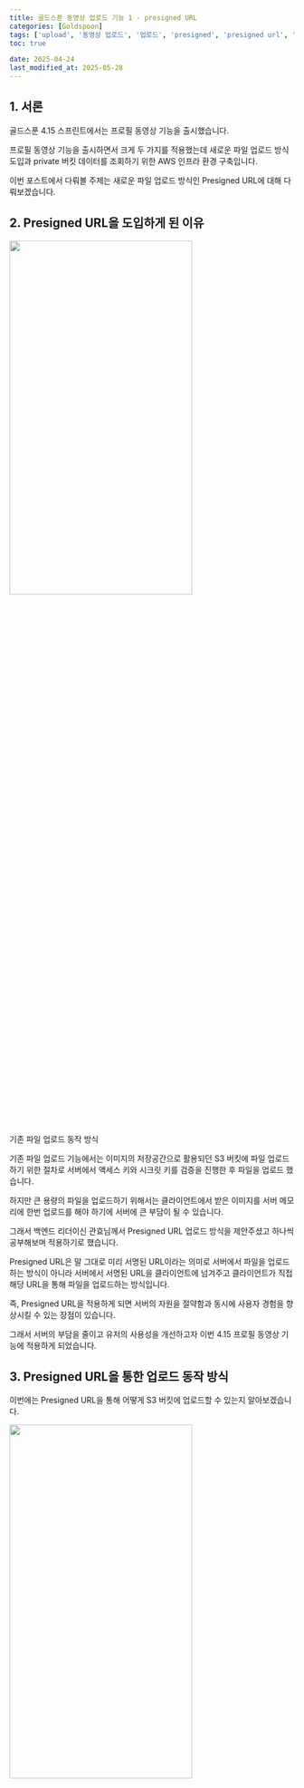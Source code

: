 ```yaml
---
title: 골드스푼 동영상 업로드 기능 1 - presigned URL
categories: [Goldspoon]
tags: ['upload', '동영상 업로드', '업로드', 'presigned', 'presigned url', 'presigned-url', 'S3']
toc: true

date: 2025-04-24
last_modified_at: 2025-05-28
---
```


## 1. 서론

골드스푼 4.15 스프린트에서는 프로필 동영상 기능을 출시했습니다.

프로필 동영상 기능을 출시하면서 크게 두 가지를 적용했는데 새로운 파일 업로드 방식 도입과 private 버킷 데이터를 조회하기 위한 AWS 인프라 환경 구축입니다.

이번 포스트에서 다뤄볼 주제는 새로운 파일 업로드 방식인 Presigned URL에 대해 다뤄보겠습니다.

## 2. Presigned URL을 도입하게 된 이유

<div class="div-post-img">
  <img src="https://d36u0n6bmvvikl.cloudfront.net/blog/presigned-url/presigned_url12.png" width="80%" height="40%" /><br>
  <p>기존 파일 업로드 동작 방식</p> 
</div>

기존 파일 업로드 기능에서는 이미지의 저장공간으로 활용되던 S3 버킷에 파일 업로드하기 위한 절차로 서버에서 액세스 키와 시크릿 키를 검증을 진행한 후 파일을 업로드 했습니다.

하지만 큰 용량의 파일을 업로드하기 위해서는 클라이언트에서 받은 이미지를 서버 메모리에 한번 업로드를 해야 하기에 서버에 큰 부담이 될 수 있습니다.

그래서 백엔드 리더이신 관효님께서 Presigned URL 업로드 방식을 제안주셨고 하나씩 공부해보며 적용하기로 했습니다.

Presigned URL은 말 그대로 미리 서명된 URL이라는 의미로 서버에서 파일을 업로드하는 방식이 아니라 서버에서 서명된 URL을 클라이언트에 넘겨주고 클라이언트가 직접 해당 URL을 통해 파일을 업로드하는 방식입니다.

즉, Presigned URL을 적용하게 되면 서버의 자원을 절약함과 동시에 사용자 경험을 향상시킬 수 있는 장점이 있습니다.

그래서 서버의 부담을 줄이고 유저의 사용성을 개선하고자 이번 4.15 프로필 동영상 기능에 적용하게 되었습니다.

## 3. Presigned URL을 통한 업로드 동작 방식

이번에는 Presigned URL을 통해 어떻게 S3 버킷에 업로드할 수 있는지 알아보겠습니다.

<div class="div-post-img">
  <img src="https://d36u0n6bmvvikl.cloudfront.net/blog/presigned-url/presigned_url1.webp" width="80%" height="40%" /><br>
  <p>Presigned URL 업로드 동작 방식 <a href="https://opstree.com/blog/2024/08/06/uploading-files-using-pre-signed-urls-to-a-specific-storage-class" target="blank">[출처]</a></p> 
</div>

> 1. 클라이언트는 서버에 파일 업로드 request를 보냅니다. 이때 파일을 보내지 않습니다.
>
> 2. 클라이언트의 요청을 받은 서버는 AWS S3 서비스에 인증 정보와 함께 서명 요청합니다.
>
> 3. AWS S3 서비스는 인증 정보가 유효한지 판단하고 유효하다면 서명된 URL을 반환합니다.
>
> 4. AWS S3 서비스로부터 받은 서명된 URL을 클라이언트에 반환합니다.
>
> 5. 클라이언트는 해당 URL로 AWS S3 버킷에 파일을 업로드합니다.

이때, 한 가지 우려되는 점이 있는데 클라이언트가 인증된 URL을 가지고 있다는 것입니다.

보안상 위험할 수 있는 부분인데 그렇기에 무한정 URL을 통해 업로드할 수 없도록 유효 기간을 지정합니다.

## 4. 공식 문서 코드를 통해 Presigned URL을 사용하여 파일 업로드 해보기

이번에는 공식 문서 코드를 통해 Presigned URL을 사용한 파일 업로드를 해보겠습니다.

준비물은 Spring Boot 환경과 AWS 계정, 테스트 이미지 그리고 API 테스트 도구(Postman) 입니다.

먼저, 파일을 업로드할 S3 버킷을 생성합니다. 

이때 테스트를 위해 버킷 타입을 public으로 지정하겠습니다. 

![S3 버킷 생성](https://d36u0n6bmvvikl.cloudfront.net/blog/presigned-url/presigned_url2.png)

그리고 계정의 Key를 생성해야 하는데 IAM 사용자 페이지의 보안 자격 증명 탭에서 생성할 수 있습니다.

생성할 때 나오는 사용 사례는 `AWS 외부에서 실행되는 애플리케이션`을 선택하여 생성합니다.

Key를 생성하면 csv 파일을 다운 받을 수 있는데 페이지를 벗어나면 다시 볼 수 없으니 다운로드 해놓습니다.

![AWS Access Key 생성](https://d36u0n6bmvvikl.cloudfront.net/blog/presigned-url/presigned_url4.png)

그럼 AWS 세팅은 끝입니다! 참 쉽죠? 😀

이제 Spring Boot 환경을 세팅해보겠습니다.

초기 세팅은 간단하게 `Spring Web` 만 지정합니다.

![Spring Boot 환경 세팅](https://d36u0n6bmvvikl.cloudfront.net/blog/presigned-url/presigned_url3.png)

생성한 프로젝트에 있는 `build.gradle` 파일에서 AWS SDK dependency를 추가합니다.

```groovy
  implementation "software.amazon.awssdk:s3:2.20.0"
```

마지막으로 Presigned URL을 받을 수 있도록 컨트롤러와 서비스를 간단하게 생성합니다.

```java
  @RestController
  @RequestMapping("/upload")
  public class UploadController {
    private final UploadService uploadService;

    public UploadController(UploadService uploadService) {
      this.uploadService = uploadService;
    }

    @GetMapping("")
    public ResponseEntity<String> getPresignedUrl() {
      return ResponseEntity.ok(uploadService.getPresignedUrl());
    }
  }
```

```java
  @Service
  public class UploadService {
    public String getPresignedUrl() {
        return "";
    }
  }
```

이렇게 하면 모든 Spring Boot 환경 세팅은 끝입니다.

그럼 이제부터 AWS SDK를 통해 Presigned URL을 조회해보겠습니다.

코드는 [AWS 공식문서](https://docs.aws.amazon.com/AmazonS3/latest/API/s3_example_s3_Scenario_PresignedUrl_section.html){:target="_blank"}를 참조했습니다.

```java
  public String getPresignedUrl() {
    String bucketName = "bucket-name";  // S3 버킷 이름
    String keyName = "key-name";        // 버킷 내 경로 및 파일명

    try (S3Presigner presigner = S3Presigner.create()) {
      PutObjectRequest objectRequest = PutObjectRequest.builder()
                                                       .bucket(bucketName)
                                                       .key(keyName)
                                                       .build();

      PutObjectPresignRequest presignRequest = PutObjectPresignRequest.builder()
                                                                      .signatureDuration(Duration.ofMinutes(10))
                                                                      .putObjectRequest(objectRequest)
                                                                      .build();


      PresignedPutObjectRequest presignedRequest = presigner.presignPutObject(presignRequest);

      return presignedRequest.url().toExternalForm();
    }
  }
```

코드를 한 부분씩 보겠습니다.

먼저, Presigned URL 조회를 위해 가장 중요한 `S3Presigner`입니다.

```java
  try (S3Presigner presigner = S3Presigner.create())
```

S3Presigner 클래스 내부로 진입하면 다음과 같이 작성되어 있습니다.

![S3Presigner 내부 코드](https://d36u0n6bmvvikl.cloudfront.net/blog/presigned-url/presigned_url5.png)

해석하면 DefaultAwsRegionProviderChain에서 로드되고 자격 증명은 DefaultCredentialsProvider에서 로드된다면서
그와 함께 각 순서에 맞게 인증이 이루어진다고 되어 있습니다.

![DefaultCredentialsProvider](https://d36u0n6bmvvikl.cloudfront.net/blog/presigned-url/presigned_url6.png)

저는 간단하게 2번의 환경 변수를 통해 설정해보겠습니다.

IntelliJ 기준 우측 상단에 있는 Edit Configurations에 진입하면 다음과 같이 나오는데 Environment variables 위치에 `AWS_ACCESS_KEY`와 `AWS_SECRET_ACCESS_KEY`를 입력합니다.

![Environment Variable](https://d36u0n6bmvvikl.cloudfront.net/blog/presigned-url/presigned_url8.png)

다음은 presigned URL을 사용하여 파일 업로드할 때의 버킷의 이름과 버킷 내 경로 그리고 파일명을 설정하는 부분입니다.

```java
  PutObjectRequest objectRequest = PutObjectRequest.builder()
                                                 .bucket(bucketName)
                                                 .key(keyName)
                                                 .build();
```

추후에 파일 업로드를 하면 해당 경로로 저장되게 됩니다.

다음은 앞서 등록한 정보와 함께 서명된 URL의 유효 기간을 설정하는 부분입니다.

```java
  PutObjectPresignRequest presignRequest = PutObjectPresignRequest.builder()
                                                                  .signatureDuration(Duration.ofMinutes(10))
                                                                  .putObjectRequest(objectRequest)
                                                                  .build();
```

유효 기간은 보안을 위해 오랜 기간으로 설정하지 않도록 합니다.

다음은 실제로 AWS S3 서비스 API 호출을 하는 부분입니다.

```java
  PresignedPutObjectRequest presignedRequest = presigner.presignPutObject(presignRequest);
```

해당 API의 결과로 우리가 원하는 presigned URL을 받을 수 있습니다.

자, 그럼 모든 준비는 완료되었습니다.

이제 API 테스트 도구로 파일을 업로드 해보겠습니다.

API 테스트 도구는 여러 가지가 있고 그 중 아무거나 사용하면 됩니다. 저는 postman을 사용하겠습니다.

앞서 생성했던 `UploadController` 경로로 호출합니다.

그럼 아래와 같이 Presigned URL을 받을 수 있습니다.

![Get presigned url](https://d36u0n6bmvvikl.cloudfront.net/blog/presigned-url/presigned_url9.png)

URL을 복사하고 새로운 request 창을 열어 해당 URL을 붙여넣기 합니다.

이 때 가장 중요한 것은 "PUT 메서드"로 호출하는 것입니다. 다른 메서드로 호출하면 정상적으로 나오지 않으니 주의해주세요.

그리고 body 데이터에 binary 형태로 테스트 이미지를 업로드합니다.

정상적으로 업로드가 된 경우 아래와 같이 200 코드에 빈 값으로 나옵니다.

![File upload](https://d36u0n6bmvvikl.cloudfront.net/blog/presigned-url/presigned_url10.png)

만약, 시그니처 관련 오류가 나오는 경우, AWS에서 발급한 액세스 키나 시크릿 키를 확인해주세요.

그럼 이제 실제로 S3에 업로드 되었는지 확인해봅시다.

![Confirm Image](https://d36u0n6bmvvikl.cloudfront.net/blog/presigned-url/presigned_url11.png)

우리가 원하는 버킷과 경로에 설정한 파일명으로 업로드 된 것을 볼 수 있습니다.

## 5. 퍼블릭 액세스가 차단된 버킷의 접근

이렇게 하면 퍼블릭 액세스가 열려있는 버킷에 저장한 이미지를 외부에서 손쉽게 접근할 수 있습니다.

하지만 프로필 이미지나 동영상의 경우는 개인정보이므로 외부에서의 접근을 막기 위해 퍼블릭 액세스를 차단합니다.

그럼 이런 경우에 어떤 방법으로 버킷 파일을 조회할 수 있을까요?

그 방법은 [다음](../private_bucket){:target="_blank"} 포스트에서 다룰 예정입니다.